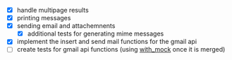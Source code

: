 - [x] handle multipage results
- [x] printing messages
- [x] sending email and attachemnents
  - [x] additional tests for generating mime messages
- [x] implement the insert and send mail functions for the gmail api
- [ ] create tests for gmail api functions (using [with_mock](https://github.com/hadley/testthat/pull/160) once it is merged)
